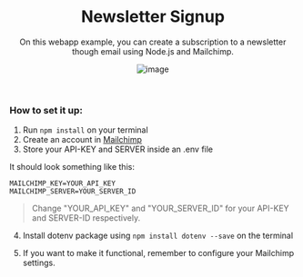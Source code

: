 <div align="center">
  <h1>Newsletter Signup</h1>

  <p align="center">On this webapp example, you can create a subscription to a newsletter though email using Node.js and Mailchimp.</p>
  
  ![image](https://user-images.githubusercontent.com/93904438/212150192-6b68ed67-06cc-46cf-838e-f61768a9194c.png)
</div>

</br>

### How to set it up:
1. Run `npm install` on your terminal
2. Create an account in [Mailchimp](https://mailchimp.com)
3. Store your API-KEY and SERVER inside an .env file

It should look something like this:

```
MAILCHIMP_KEY=YOUR_API_KEY
MAILCHIMP_SERVER=YOUR_SERVER_ID
```

> Change "YOUR_API_KEY" and "YOUR_SERVER_ID" for your API-KEY and SERVER-ID respectively.

4. Install dotenv package using `npm install dotenv --save` on the terminal

5. If you want to make it functional, remember to configure your Mailchimp settings.
